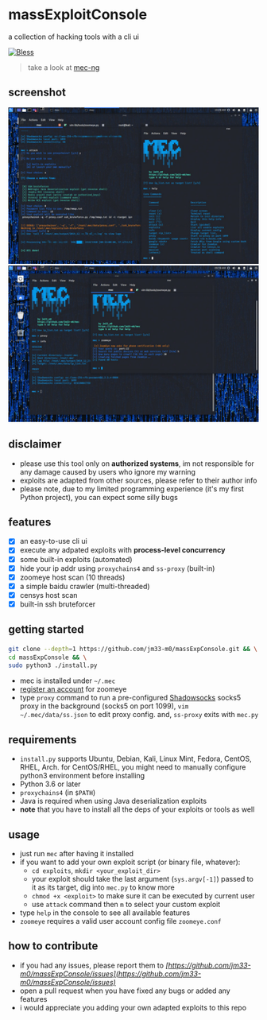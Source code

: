 # massExploitConsole
a collection of hacking tools with a cli ui

 [![Bless](https://cdn.rawgit.com/LunaGao/BlessYourCodeTag/master/tags/bacon.svg)](http://lunagao.github.io/BlessYourCodeTag/)

> take a look at [mec-ng](https://github.com/jm33-m0/mec-ng "new mec, written in Go")

## screenshot

![attack](/screenshot/main.jpg)
![zoomeye](/screenshot/zoomeye.jpg)


## disclaimer

- please use this tool only on **authorized systems**, im not responsible for any damage caused by users who ignore my warning
- exploits are adapted from other sources, please refer to their author info
- please note, due to my limited programming experience (it's my first Python project), you can expect some silly bugs


## features

- [x] an easy-to-use cli ui
- [x] execute any adpated exploits with **process-level concurrency**
- [x] some built-in exploits (automated)
- [x] hide your ip addr using `proxychains4` and `ss-proxy` (built-in)
- [x] zoomeye host scan (10 threads)
- [x] a simple baidu crawler (multi-threaded)
- [x] censys host scan
- [x] built-in ssh bruteforcer

## getting started

```bash
git clone --depth=1 https://github.com/jm33-m0/massExpConsole.git && \
cd massExpConsole && \
sudo python3 ./install.py
```

- mec is installed under `~/.mec`
- [register an account](https://www.zoomeye.org) for zoomeye
- type `proxy` command to run a pre-configured [Shadowsocks](https://github.com/shadowsocks/go-shadowsocks2) socks5 proxy in the background (socks5 on port 1099), `vim ~/.mec/data/ss.json` to edit proxy config. and, `ss-proxy` exits with `mec.py`


## requirements

- `install.py` supports Ubuntu, Debian, Kali, Linux Mint, Fedora, CentOS, RHEL, Arch. for CentOS/RHEL, you might need to manually configure python3 environment before installing
- Python 3.6 or later
- `proxychains4` (in `$PATH`)
- Java is required when using Java deserialization exploits
- **note** that you have to install all the deps of your exploits or tools as well


## usage

- just run `mec` after having it installed
- if you want to add your own exploit script (or binary file, whatever):
    - `cd exploits`, `mkdir <your_exploit_dir>`
    - your exploit should take the last argument (`sys.argv[-1]`) passed to it as its target, dig into `mec.py` to know more
    - `chmod +x <exploit>` to make sure it can be executed by current user
    - use `attack` command then `m` to select your custom exploit
- type `help` in the console to see all available features
- `zoomeye` requires a valid user account config file `zoomeye.conf`


## how to contribute

- if you had any issues, please report them to *[https://github.com/jm33-m0/massExpConsole/issues](https://github.com/jm33-m0/massExpConsole/issues)*
- open a pull request when you have fixed any bugs or added any features
- i would appreciate you adding your own adapted exploits to this repo
